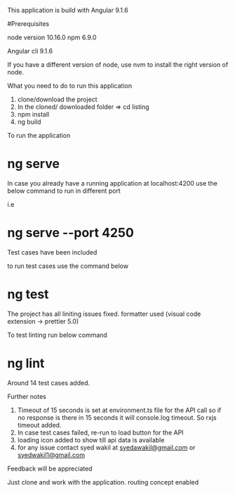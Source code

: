 

This application is build with Angular 9.1.6

#Prerequisites

node version 10.16.0
npm 6.9.0

Angular cli 9.1.6

If you have a different version of node, use nvm to install the right version of node.


What you need to do to run this application

1. clone/download the project
2. In the cloned/ downloaded folder => cd listing
2. npm install
3. ng build


To run the application 
# ng serve

In case you already have a running application at localhost:4200 use the below command to run in different port

i.e

# ng serve  --port 4250


Test cases have been included

to run test cases use the command below

# ng test

The project has all liniting issues fixed. formatter used (visual code extension -> prettier 5.0)

To test linting run below command
# ng lint

Around 14 test cases added.


Further notes
1. Timeout of 15 seconds is set at environment.ts file for the API call so if no response is there in 15 seconds it will console.log timeout. So rxjs timeout added. 
2. In case test cases failed, re-run to load button for the API
3. loading icon added to show till api data is available
4. for any issue contact syed wakil at syedawakil@gmail.com or syedwakil1@gmail.com

Feedback will be appreciated


Just clone and work with the application. routing concept enabled
